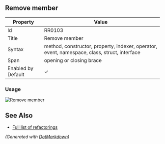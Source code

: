 ## Remove member

| Property           | Value                                                                                        |
| ------------------ | -------------------------------------------------------------------------------------------- |
| Id                 | RR0103                                                                                       |
| Title              | Remove member                                                                                |
| Syntax             | method, constructor, property, indexer, operator, event, namespace, class, struct, interface |
| Span               | opening or closing brace                                                                     |
| Enabled by Default | &#x2713;                                                                                     |

### Usage

![Remove member](../../images/refactorings/RemoveMember.png)

## See Also

* [Full list of refactorings](Refactorings.md)


*\(Generated with [DotMarkdown](http://github.com/JosefPihrt/DotMarkdown)\)*